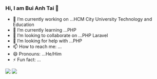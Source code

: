 ### Hi, I am Bui Anh Tai 👋

<!--
**buianhtai1205/buianhtai1205** is a ✨ _special_ ✨ repository because its `README.md` (this file) appears on your GitHub profile.

Here are some ideas to get you started:
-->
- 🔭 I’m currently working on ...HCM City University Technology and Education
- 🌱 I’m currently learning ...PHP
- 👯 I’m looking to collaborate on ...PHP Laravel
- 🤔 I’m looking for help with ...PHP
- 📫 How to reach me: ...
- 😄 Pronouns: ...He/Him
- ⚡ Fun fact: ...


<img src="https://github-readme-stats.vercel.app/api?username=buianhtai1205&show_icons=true&theme=algolia&hide=contribs,prs" >
<img src="https://github-readme-stats.vercel.app/api/top-langs/?username=buianhtai1205&layout=compact" >
